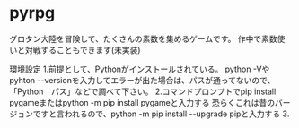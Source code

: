 # pyrpg
グロタン大陸を冒険して、たくさんの素数を集めるゲームです。
作中で素数使いと対戦することもできます(未実装)

環境設定
1.前提として、Pythonがインストールされている。
  python -Vやpyhton --versionを入力してエラーが出た場合は、パスが通ってないので、「Python　パス」などで調べて下さい。
2.コマンドプロンプトでpip install pygameまたはpython -m pip install pygameと入力する
  恐らくこれは昔のバージョンですと言われるので、python -m pip install --upgrade pipと入力する
3.
